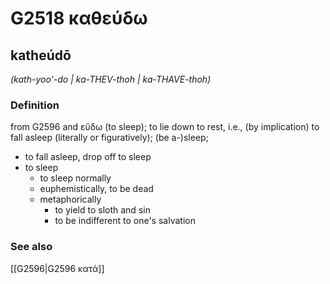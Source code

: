 # G2518 καθεύδω

## katheúdō

_(kath-yoo'-do | ka-THEV-thoh | ka-THAVE-thoh)_

### Definition

from G2596 and εὕδω (to sleep); to lie down to rest, i.e., (by implication) to fall asleep (literally or figuratively); (be a-)sleep; 

- to fall asleep, drop off to sleep
- to sleep
  - to sleep normally
  - euphemistically, to be dead
  - metaphorically
    - to yield to sloth and sin
    - to be indifferent to one's salvation

### See also

[[G2596|G2596 κατά]]
